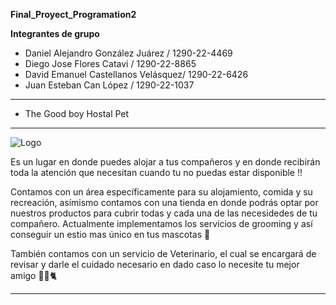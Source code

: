 **Final_Proyect_Programation2**

**Integrantes de grupo** 
* Daniel Alejandro González Juárez / 1290-22-4469
* Diego Jose Flores Catavi / 1290-22-8865
* David Emanuel Castellanos Velásquez/ 1290-22-6426
* Juan Esteban Can López / 1290-22-1037


-------------------------------------------------------
* The Good boy Hostal Pet 
-------------------------------------------------------

![Logo](https://github.com/DanniHLJ/Final_Proyect_Programation2/assets/125110175/98740830-af19-40d0-85dc-d0e8c40c7c76)



Es un lugar en donde puedes alojar a tus compañeros y en donde recibirán toda la atención que necesitan cuando tu no puedas estar disponible !!

Contamos con un área específicamente para su alojamiento, comida y su recreación, asímismo contamos con una tienda en donde podrás optar por nuestros productos para cubrir todas y cada una de las necesidedes de tu compañero. 
Actualmente implementamos los servicios de grooming y así conseguir un estio mas único en tus mascotas 🐶

También contamos con un servicio de Veterinario, el cual se encargará de revisar y darle el cuidado necesario en dado caso lo necesite tu mejor amigo 🐕‍🦺🐈


---------------------------------------------------------
